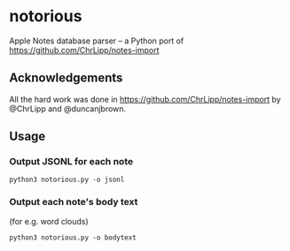 # notorious

Apple Notes database parser – a Python port of https://github.com/ChrLipp/notes-import

## Acknowledgements

All the hard work was done in https://github.com/ChrLipp/notes-import
by @ChrLipp and @duncanjbrown.

## Usage

### Output JSONL for each note

```
python3 notorious.py -o jsonl
```

### Output each note's body text

(for e.g. word clouds)

```
python3 notorious.py -o bodytext
```
